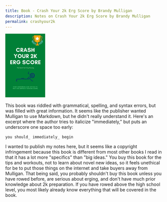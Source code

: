 ```yaml
---
title: Book - Crash Your 2k Erg Score by Brandy Mulligan
description: Notes on Crash Your 2k Erg Score by Brandy Mulligan
permalink: crashyour2k
---
```

<img src="/images/crashyour2k.webp" alt="Crash Your 2k Erg Score by Brandy Mulligan " style="height:200px;width:auto">

This book was riddled with grammatical, spelling, and syntax errors, but was filled with great information. It seems like the publisher wanted Mulligan to use Markdown, but he didn't really understand it. Here's an excerpt where the author tries to italicize "immediately," but puts an underscore one space too early:

```
you should_ immediately_ begin
```

I wanted to publish my notes here, but it seems like a copyright infringement because this book is different from most other books I read in that it has a lot more "specifics" than "big ideas." You buy this book for the tips and workouts, not to learn about novel new ideas, so it feels unethical for be to put those things on the internet and take buyers away from Mulligan. That being said, you probably shouldn't buy this book unless you have rowed before, are serious about erging, and don't have much prior knowledge about 2k preparation. If you have rowed above the high school level, you most likely already know everything that will be covered in the book.
